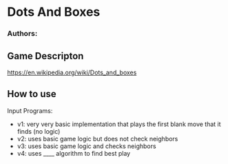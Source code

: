 # Dots And Boxes

### Authors:

## Game Descripton

https://en.wikipedia.org/wiki/Dots_and_boxes

## How to use





Input Programs:
- v1: very very basic implementation that plays the first blank move that it finds (no logic)
- v2: uses basic game logic but does not check neighbors
- v3: uses basic game logic and checks neighbors
- v4: uses ____ algorithm to find best play
